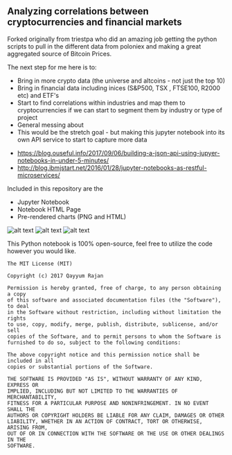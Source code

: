 ## Analyzing correlations between cryptocurrencies and financial markets

Forked originally from triestpa who did an amazing job getting the python scripts to pull in the different data from poloniex and making a great aggregated source of Bitcoin Prices.

The next step for me here is to:

- Bring in more crypto data (the universe and altcoins - not just the top 10)
- Bring in financial data including inices (S&P500, TSX , FTSE100, R2000 etc) and ETF's
- Start to find correlations within industries and map them to cryptocurrencies if we can start to segment them by industry or type of project
- General messing about
- This would be the stretch goal - but making this jupyter notebook into its own API service to start to capture more data
* https://blog.ouseful.info/2017/09/06/building-a-json-api-using-jupyer-notebooks-in-under-5-minutes/
* http://blog.ibmjstart.net/2016/01/28/jupyter-notebooks-as-restful-microservices/

Included in this repository are the
- Jupyter Notebook
- Notebook HTML Page
- Pre-rendered charts (PNG and HTML)

![alt text](https://github.com/kayuzee/Crypto_data/blob/master/charts/png/corr_2016.png)
![alt text](https://github.com/kayuzee/Crypto_data/blob/master/charts/png/corr_2017.png)
![alt text](https://github.com/kayuzee/Crypto_data/blob/master/charts/png/corr_2018.png)

This Python notebook is 100% open-source, feel free to utilize the code however you would like.
```
The MIT License (MIT)

Copyright (c) 2017 Qayyum Rajan

Permission is hereby granted, free of charge, to any person obtaining a copy
of this software and associated documentation files (the "Software"), to deal
in the Software without restriction, including without limitation the rights
to use, copy, modify, merge, publish, distribute, sublicense, and/or sell
copies of the Software, and to permit persons to whom the Software is
furnished to do so, subject to the following conditions:

The above copyright notice and this permission notice shall be included in all
copies or substantial portions of the Software.

THE SOFTWARE IS PROVIDED "AS IS", WITHOUT WARRANTY OF ANY KIND, EXPRESS OR
IMPLIED, INCLUDING BUT NOT LIMITED TO THE WARRANTIES OF MERCHANTABILITY,
FITNESS FOR A PARTICULAR PURPOSE AND NONINFRINGEMENT. IN NO EVENT SHALL THE
AUTHORS OR COPYRIGHT HOLDERS BE LIABLE FOR ANY CLAIM, DAMAGES OR OTHER
LIABILITY, WHETHER IN AN ACTION OF CONTRACT, TORT OR OTHERWISE, ARISING FROM,
OUT OF OR IN CONNECTION WITH THE SOFTWARE OR THE USE OR OTHER DEALINGS IN THE
SOFTWARE.
```
